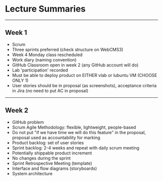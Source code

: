 # Lecture Summaries

---

## Week 1

- Scrum
- Three sprints preferred (check structure on WebCMS3)
- Week 4 Monday class rescheduled
- Work diary (naming convention)
- GitHub Classroom open in week 2 (any GitHub account will do)
- Lab 'participation' recorded
- Must be able to deploy product on EITHER vlab or lubuntu VM (CHOOSE ONLY 1)
- User stories should be in proposal (as screenshots), acceptance criteria in Jira (no need to put AC in proposal)

---

## Week 2

- GitHub problem
- Scrum Agile Methodology: flexible, lightweight, people-based
- Do not put "if we have time we will do this feature" in the proposal, proposal used as accountability for marking
- Product backlog: set of user stories
- Sprint backlog: 2-4 weeks and repeat with daily scrum meeting
- Potentially shippable product increment
- No changes during the sprint
- Sprint Retrospective Meeting (template)
- Interface and flow diagrams (storyboards)
- System architecture
